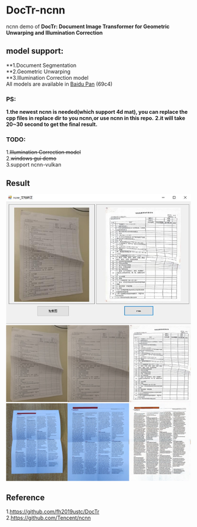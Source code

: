 # DocTr-ncnn
ncnn demo of **DocTr: Document Image Transformer for Geometric Unwarping and Illumination Correction**

## model support:  
**1.Document Segmentation  
**2.Geometric Unwarping  
**3.Illumination Correction model  
All models are available in [Baidu Pan](https://pan.baidu.com/s/1lny5IuL9TMUlfAUCg_6iuw) (69c4) 
### PS: 
**1.the newest ncnn is needed(which support 4d mat), you can replace the cpp files in replace dir to you ncnn,or use ncnn in this repo.**
**2.it will take 20~30 second to get the final result.**

### TODO:  
1.~~Illumination Correction model~~  
2.~~windows gui demo~~  
3.support ncnn-vulkan  
## Result 
![](windows_gui.jpg)  
![](result1.jpg)  
![](result2.jpg)  

## Reference  
1.https://github.com/fh2019ustc/DocTr  
2.https://github.com/Tencent/ncnn  
